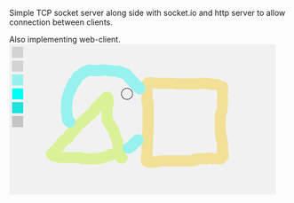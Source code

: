 Simple TCP socket server along side with socket.io and http server to allow connection between clients.

Also implementing web-client.
![alt text](https://raw.githubusercontent.com/Pan-Maciek/STM32Cube-Paint-server/master/readme/example.png)